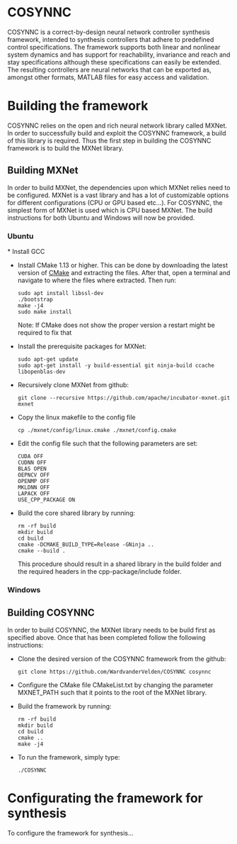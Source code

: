 # COSYNNC
COSYNNC is a correct-by-design neural network controller synthesis framework, intended to synthesis controllers that adhere to predefined control specifications. The framework supports both linear and nonlinear system dynamics and has support for reachability, invariance and reach and stay specifications although these specifications can easily be extended. The resulting controllers are neural networks that can be exported as, amongst other formats, MATLAB files for easy access and validation.

<h1> Building the framework </h1>
COSYNNC relies on the open and rich neural network library called MXNet. In order to successfully build and exploit the COSYNNC framework, a build of this library is required. Thus the first step in building the COSYNNC framework is to build the MXNet library.

<h2> Building MXNet </h2>
In order to build MXNet, the dependencies upon which MXNet relies need to be configured. MXNet is a vast library and has a lot of customizable options for different configurations (CPU or GPU based etc...). For COSYNNC, the simplest form of MXNet is used which is CPU based MXNet. The build instructions for both Ubuntu and Windows will now be provided.

<h3>Ubuntu</h3>
* Install GCC

* Install CMake 1.13 or higher. This can be done by downloading the latest version of [CMake](https://cmake.org) and extracting the files. After that, open a terminal and navigate to where the files where extracted. Then run:
	```console
	sudo apt install libssl-dev
	./bootstrap
	make -j4
	sudo make install
	```
	Note: If CMake does not show the proper version a restart might be required to fix that
* Install the prerequisite packages for MXNet:
	```console
	sudo apt-get update
	sudo apt-get install -y build-essential git ninja-build ccache libopenblas-dev 
	```
* Recursively clone MXNet from github:
	```console
	git clone --recursive https://github.com/apache/incubator-mxnet.git mxnet
	```

* Copy the linux makefile to the config file
	```console
	cp ./mxnet/config/linux.cmake ./mxnet/config.cmake
	```

* Edit the config file such that the following parameters are set:
	```console
	CUDA OFF
	CUDNN OFF
	BLAS OPEN
	OEPNCV OFF
	OPENMP OFF
	MKLDNN OFF
	LAPACK OFF
	USE_CPP_PACKAGE ON
	```

* Build the core shared library by running:
	```console
	rm -rf build
	mkdir build
	cd build
	cmake -DCMAKE_BUILD_TYPE=Release -GNinja ..
	cmake --build .
	```

	This procedure should result in a shared library in the build folder and the required headers in the cpp-package/include folder.

<h3>Windows</h3>

<h2> Building COSYNNC </h2>
In order to build COSYNNC, the MXNet library needs to be build first as specified above. Once that has been completed follow the following instructions:

* Clone the desired version of the COSYNNC framework from the github:
	```console
	git clone https://github.com/WardvanderVelden/COSYNNC cosynnc
	```

* Configure the CMake file CMakeList.txt by changing the parameter MXNET_PATH such that it points to the root of the MXNet library.

* Build the framework by running:
	```console
	rm -rf build
	mkdir build
	cd build
	cmake ..
	make -j4
	```

* To run the framework, simply type:
	```console
	./COSYNNC
	```

<h1> Configurating the framework for synthesis </h1>
To configure the framework for synthesis...
